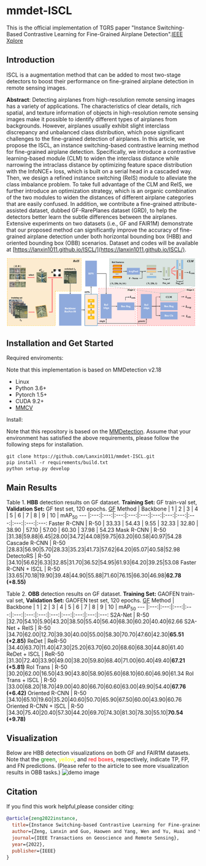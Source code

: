 # mmdet-ISCL
This is the official implementation of TGRS paper "Instance Switching-Based Contrastive Learning for Fine-Grained Airplane Detection".[IEEE Xplore](https://ieeexplore.ieee.org/document/9933796)

## Introduction
ISCL is a augmentation method that can be added to most two-stage detectors to boost their performance on fine-grained airplane detection in remote sensing images.

**Abstract**: Detecting airplanes from high-resolution remote sensing images has a variety of applications. The characteristics of clear details, rich spatial, and texture information of objects in high-resolution remote sensing images make it possible to identify different types of airplanes from backgrounds. However, airplanes usually exhibit slight interclass discrepancy and unbalanced class distribution, which pose significant challenges to the fine-grained detection of airplanes. In this article, we propose the ISCL, an instance switching-based contrastive learning method for fine-grained airplane detection. Specifically, we introduce a contrastive learning-based module (CLM) to widen the interclass distance while narrowing the intraclass distance by optimizing feature space distribution with the InfoNCE+ loss, which is built on a serial head in a cascaded way. Then, we design a refined instance switching (ReIS) module to alleviate the class imbalance problem. To take full advantage of the CLM and ReIS, we further introduce an optimization strategy, which is an organic combination of the two modules to widen the distances of different airplane categories that are easily confused. In addition, we contribute a fine-grained attribute-assisted dataset, dubbed GF-RarePlanes dataset (GRD), to help the detectors better learn the subtle differences between the airplanes. Extensive experiments on two datasets (i.e., GF and FAIR1M) demonstrate that our proposed method can significantly improve the accuracy of fine-grained airplane detection under both horizontal bounding box (HBB) and oriented bounding box (OBB) scenarios. Dataset and codes will be available at [https://lanxin1011.github.io/ISCL/](https://lanxin1011.github.io/ISCL/).


![demo image](figures/overview_v2.png)

## Installation and Get Started

Required enviroments: 

Note that this implementation is based on MMDetection v2.18

* Linux
* Python 3.6+
* Pytorch 1.5+
* CUDA 9.2+
* [MMCV](https://mmcv.readthedocs.io/en/latest/#installation)


Install:

Note that this repository is based on the [MMDetection](https://github.com/open-mmlab/mmdetection). Assume that your environment has satisfied the above requirements, please follow the following steps for installation.

```shell script
git clone https://github.com/Lanxin1011/mmdet-ISCL.git
pip install -r requirements/build.txt
python setup.py develop
```

## Main Results
Table 1. **HBB** detection results on GF dataset. **Training Set:** GF train-val set, **Validation Set:** GF test set, 120 epochs. [GF](https://github.com/Lanxin1011/mmdet-ISCL/data/GF)
Method | Backbone | 1 | 2 | 3 | 4 | 5 | 6 | 7 | 8 | 9 | 10 | mAP<sub>50</sub>
--- |:---:|:---:|:---:|:---:|:---:|:---:|:---:|:---:|:---:|:---:|:---:|:---:
Faster R-CNN | R-50 | 33.33 | 54.43 | 9.55 | 32.33 | 32.80 | 38.90 | 57.10 | 57.00 | 60.30 | 37.98 | 54.23
Mask R-CNN | R-50 |31.38|59.88|6.45|28.00|34.72|44.08|59.75|63.20|60.58|40.97|54.28 
Cascade R-CNN | R-50 |28.83|56.90|5.70|28.33|35.23|41.73|57.62|64.20|65.07|40.58|52.98 
DetectoRS | R-50 |34.10|56.62|6.33|32.85|31.70|36.52|54.95|61.93|64.20|39.25|53.08 
Faster R-CNN + ISCL | R-50 |33.65|70.18|19.90|39.48|44.90|55.88|71.60|76.15|66.30|46.98|**62.78 (+8.55)** 


Table 2. **OBB** detection results on GF dataset. **Training Set:** GAOFEN train-val set, **Validation Set:** GAOFEN test set, 120 epochs. [GF](https://github.com/Lanxin1011/mmdet-ISCL/data/GF)
Method | Backbone | 1 | 2 | 3 | 4 | 5 | 6 | 7 | 8 | 9 | 10 | mAP<sub>50</sub>
--- |:---:|:---:|:---:|:---:|:---:|:---:|:---:|:---:|:---:|:---:|:---:|:---:
S2A-Net | R-50 |32.70|54.10|5.90|43.20|38.50|55.40|56.40|68.30|60.20|40.40|62.66
S2A-Net + ReIS | R-50 |34.70|62.00|12.70|39.30|40.00|55.00|58.30|70.70|47.60|42.30|**65.51 (+2.85)**
ReDet | ReR-50 |34.40|63.70|11.40|47.30|25.20|63.70|60.20|68.60|68.30|44.80|61.40
ReDet + ISCL | ReR-50 |31.30|72.40|33.90|49.00|38.20|59.80|68.40|71.00|60.40|49.40|**67.21 (+5.81)**
RoI Trans | R-50 |30.20|62.00|16.50|43.90|43.80|58.90|65.60|68.10|60.60|46.90|61.34
RoI Trans + ISCL | R-50 |33.00|68.20|18.70|49.00|40.80|66.70|60.60|63.00|49.90|54.40|**67.76 (+6.42)**
Oriented R-CNN | R-50 |34.10|65.10|19.60|35.20|40.60|50.70|65.90|67.50|60.00|43.90|60.76
Oriented R-CNN + ISCL | R-50 |34.30|75.40|20.40|57.30|44.20|69.70|74.30|81.30|78.30|55.10|**70.54 (+9.78)**

## Visualization
Below are HBB detection visualizations on both GF and FAIR1M datasets. Note that the <font color=green>green</font>, <font color=yellow>yellow</font>, and <font color=red>red boxes</font>, respectively, indicate TP, FP, and FN predictions. (Please refer to the airticle to see more visualization results in OBB tasks.)
![demo image](figures/hbb_detection_results.png)

## Citation
If you find this work helpful,please consider citing:
```bibtex
@article{zeng2022instance,
  title={Instance Switching-based Contrastive Learning for Fine-grained Airplane Detection},
  author={Zeng, Lanxin and Guo, Haowen and Yang, Wen and Yu, Huai and Yu, Lei and Zhang, Peng and Zou, Tongyuan},
  journal={IEEE Transactions on Geoscience and Remote Sensing},
  year={2022},
  publisher={IEEE}
}
```
